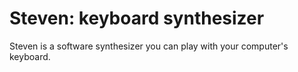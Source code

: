 # Steven: keyboard synthesizer

Steven is a software synthesizer you can play with your computer's keyboard.

